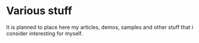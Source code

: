 Various stuff
=======

It is planned to place here my articles, demos, samples and other stuff that i consider interesting for myself.